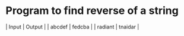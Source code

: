 # Program to find reverse of a string

|  Input  |  Output  | 
| abcdef  |  fedcba  |
| radiant | tnaidar  |
